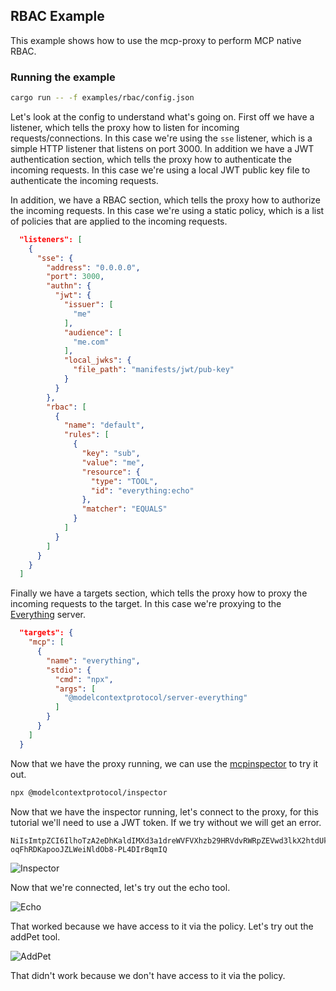 ## RBAC Example

This example shows how to use the mcp-proxy to perform MCP native RBAC.

### Running the example

```bash
cargo run -- -f examples/rbac/config.json
```

Let's look at the config to understand what's going on. First off we have a listener, which tells the proxy how to listen for incoming requests/connections. In this case we're using the `sse` listener, which is a simple HTTP listener that listens on port 3000. In addition we have a JWT authentication section, which tells the proxy how to authenticate the incoming requests. In this case we're using a local JWT public key file to authenticate the incoming requests.

In addition, we have a RBAC section, which tells the proxy how to authorize the incoming requests. In this case we're using a static policy, which is a list of policies that are applied to the incoming requests.
```json
  "listeners": [
    {
      "sse": {
        "address": "0.0.0.0",
        "port": 3000,
        "authn": {
          "jwt": {
            "issuer": [
              "me"
            ],
            "audience": [
              "me.com"
            ],
            "local_jwks": {
              "file_path": "manifests/jwt/pub-key"
            }
          }
        },
        "rbac": [
          {
            "name": "default",
            "rules": [
              {
                "key": "sub",
                "value": "me",
                "resource": {
                  "type": "TOOL",
                  "id": "everything:echo"
                },
                "matcher": "EQUALS"
              }
            ]
          }
        ]
      }
    }
  ]
```


Finally we have a targets section, which tells the proxy how to proxy the incoming requests to the target. In this case we're proxying to the [Everything](https://github.com/modelcontextprotocol/servers/blob/main/src/everything) server.
```json
  "targets": {
    "mcp": [
      {
        "name": "everything",
        "stdio": {
          "cmd": "npx",
          "args": [
            "@modelcontextprotocol/server-everything"
          ]
        }
      }
    ]
  }
```

Now that we have the proxy running, we can use the [mcpinspector](https://github.com/modelcontextprotocol/inspector) to try it out.
```bash
npx @modelcontextprotocol/inspector
```

Now that we have the inspector running, let's connect to the proxy, for this tutorial we'll need to use a JWT token. If we try without we will get an error.
```
NiIsImtpZCI6IlhoTzA2eDhKaldIMXd3a1dreWVFVXhzb29HRVdvRWRpZEVwd3lkX2htdUkiLCJ0eXAiOiJKV1QifQ.eyJhdWQiOiJtZS5jb20iLCJleHAiOjE5MDA2NTAyOTQsImlhdCI6MTc0Mjg2OTUxNywiaXNzIjoibWUiLCJqdGkiOiI3MDViYjM4MTNjN2Q3NDhlYjAyNzc5MjViZGExMjJhZmY5ZDBmYzE1MDNiOGY3YzFmY2I1NDc3MmRiZThkM2ZhIiwibmJmIjoxNzQyODY5NTE3LCJzdWIiOiJtZSJ9.cLeIaiWWMNuNlY92RiCV3k7mScNEvcVCY0WbfNWIvRFMOn_I3v-oqFhRDKapooJZLWeiNldOb8-PL4DIrBqmIQ
```

![Inspector](./img/connect.png)

Now that we're connected, let's try out the echo tool.

![Echo](./img/echo.png)

That worked because we have access to it via the policy. Let's try out the addPet tool.

![AddPet](./img/add.png)

That didn't work because we don't have access to it via the policy.



